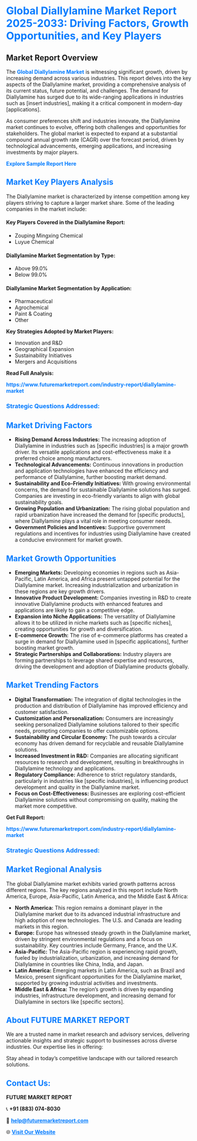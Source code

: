 <h1 style="color: #007BFF;">Global Diallylamine Market Report 2025-2033: Driving Factors, Growth Opportunities, and Key Players</h1>

<section id="overview">
<h2>Market Report Overview</h2>
<p>The <a href="https://www.futuremarketreport.com/industry-report/diallylamine-market" style="color: #007BFF; text-decoration: none;"><strong>Global Diallylamine Market</strong></a> is witnessing significant growth, driven by increasing demand across various industries. This report delves into the key aspects of the Diallylamine market, providing a comprehensive analysis of its current status, future potential, and challenges. The demand for Diallylamine has surged due to its wide-ranging applications in industries such as [insert industries], making it a critical component in modern-day [applications].</p>
<p>As consumer preferences shift and industries innovate, the Diallylamine market continues to evolve, offering both challenges and opportunities for stakeholders. The global market is expected to expand at a substantial compound annual growth rate (CAGR) over the forecast period, driven by technological advancements, emerging applications, and increasing investments by major players.</p>
</section>

<section id="overview">
<p><a href="https://www.futuremarketreport.com/request-sample/reportId=46808" style="color: #007BFF; text-decoration: none;"><strong>Explore Sample Report Here</strong></a></p>
</section>

<section id="key-players">
<h2 style="color: #007BFF;">Market Key Players Analysis</h2>
<p>The Diallylamine market is characterized by intense competition among key players striving to capture a larger market share. Some of the leading companies in the market include:</p>
<h4>Key Players Covered in the Diallylamine Report:</h4>
<ul><li>Zouping Mingxing Chemical</li><li>Luyue Chemical</li></ul>
<h4>Diallylamine Market Segmentation by Type:</h4>
<ul><li>Above 99.0%</li><li>Below 99.0%</li></ul>

<h4>Diallylamine Market Segmentation by Application:</h4>
<ul><li>Pharmaceutical</li><li>Agrochemical</li><li>Paint &amp; Coating</li><li>Other</li></ul>
<p><strong>Key Strategies Adopted by Market Players:</strong></p>
<ul>
<li>Innovation and R&D</li>
<li>Geographical Expansion</li>
<li>Sustainability Initiatives</li>
<li>Mergers and Acquisitions</li>
</ul>
</section>

<section>
<p><strong>Read Full Analysis: </strong></p><a href="https://www.futuremarketreport.com/industry-report/diallylamine-market" style="color: #007BFF; text-decoration: none;"><strong>https://www.futuremarketreport.com/industry-report/diallylamine-market</strong></a>
<h3 style="color: #007BFF;">Strategic Questions Addressed:</h3>
</section>

<section id="driving-factors">
<h2 style="color: #007BFF;">Market Driving Factors</h2>
<ul>
<li><strong>Rising Demand Across Industries:</strong> The increasing adoption of Diallylamine in industries such as [specific industries] is a major growth driver. Its versatile applications and cost-effectiveness make it a preferred choice among manufacturers.</li>
<li><strong>Technological Advancements:</strong> Continuous innovations in production and application technologies have enhanced the efficiency and performance of Diallylamine, further boosting market demand.</li>
<li><strong>Sustainability and Eco-Friendly Initiatives:</strong> With growing environmental concerns, the demand for sustainable Diallylamine solutions has surged. Companies are investing in eco-friendly variants to align with global sustainability goals.</li>
<li><strong>Growing Population and Urbanization:</strong> The rising global population and rapid urbanization have increased the demand for [specific products], where Diallylamine plays a vital role in meeting consumer needs.</li>
<li><strong>Government Policies and Incentives:</strong> Supportive government regulations and incentives for industries using Diallylamine have created a conducive environment for market growth.</li>
</ul>
</section>

<section id="growth-opportunities">
<h2 style="color: #007BFF;">Market Growth Opportunities</h2>
<ul>
<li><strong>Emerging Markets:</strong> Developing economies in regions such as Asia-Pacific, Latin America, and Africa present untapped potential for the Diallylamine market. Increasing industrialization and urbanization in these regions are key growth drivers.</li>
<li><strong>Innovative Product Development:</strong> Companies investing in R&D to create innovative Diallylamine products with enhanced features and applications are likely to gain a competitive edge.</li>
<li><strong>Expansion into Niche Applications:</strong> The versatility of Diallylamine allows it to be utilized in niche markets such as [specific niches], creating opportunities for growth and diversification.</li>
<li><strong>E-commerce Growth:</strong> The rise of e-commerce platforms has created a surge in demand for Diallylamine used in [specific applications], further boosting market growth.</li>
<li><strong>Strategic Partnerships and Collaborations:</strong> Industry players are forming partnerships to leverage shared expertise and resources, driving the development and adoption of Diallylamine products globally.</li>
</ul>
</section>

<section id="trending-factors">
<h2 style="color: #007BFF;">Market Trending Factors</h2>
<ul>
<li><strong>Digital Transformation:</strong> The integration of digital technologies in the production and distribution of Diallylamine has improved efficiency and customer satisfaction.</li>
<li><strong>Customization and Personalization:</strong> Consumers are increasingly seeking personalized Diallylamine solutions tailored to their specific needs, prompting companies to offer customizable options.</li>
<li><strong>Sustainability and Circular Economy:</strong> The push towards a circular economy has driven demand for recyclable and reusable Diallylamine solutions.</li>
<li><strong>Increased Investment in R&D:</strong> Companies are allocating significant resources to research and development, resulting in breakthroughs in Diallylamine technology and applications.</li>
<li><strong>Regulatory Compliance:</strong> Adherence to strict regulatory standards, particularly in industries like [specific industries], is influencing product development and quality in the Diallylamine market.</li>
<li><strong>Focus on Cost-Effectiveness:</strong> Businesses are exploring cost-efficient Diallylamine solutions without compromising on quality, making the market more competitive.</li>
</ul>
</section>

<section>
<p><strong>Get Full Report: </strong></p><a href="https://www.futuremarketreport.com/industry-report/diallylamine-market" style="color: #007BFF; text-decoration: none;"><strong>https://www.futuremarketreport.com/industry-report/diallylamine-market</strong></a>
<h3 style="color: #007BFF;">Strategic Questions Addressed:</h3>
</section>


<section id="regional-analysis">
<h2 style="color: #007BFF;">Market Regional Analysis</h2>
<p>The global Diallylamine market exhibits varied growth patterns across different regions. The key regions analyzed in this report include North America, Europe, Asia-Pacific, Latin America, and the Middle East & Africa:</p>
<ul>
<li><strong>North America:</strong> This region remains a dominant player in the Diallylamine market due to its advanced industrial infrastructure and high adoption of new technologies. The U.S. and Canada are leading markets in this region.</li>
<li><strong>Europe:</strong> Europe has witnessed steady growth in the Diallylamine market, driven by stringent environmental regulations and a focus on sustainability. Key countries include Germany, France, and the U.K.</li>
<li><strong>Asia-Pacific:</strong> The Asia-Pacific region is experiencing rapid growth, fueled by industrialization, urbanization, and increasing demand for Diallylamine in countries like China, India, and Japan.</li>
<li><strong>Latin America:</strong> Emerging markets in Latin America, such as Brazil and Mexico, present significant opportunities for the Diallylamine market, supported by growing industrial activities and investments.</li>
<li><strong>Middle East & Africa:</strong> The region’s growth is driven by expanding industries, infrastructure development, and increasing demand for Diallylamine in sectors like [specific sectors].</li>
</ul>
</section>

<footer>
<h2 style="color: #007BFF;">About FUTURE MARKET REPORT</h2>
<p>We are a trusted name in market research and advisory services, delivering actionable insights and strategic support to businesses across diverse industries. Our expertise lies in offering:</p>

<p>Stay ahead in today’s competitive landscape with our tailored research solutions.</p>

<h2 style="color: #007BFF;">Contact Us:</h2>
<p><strong>FUTURE MARKET REPORT</strong></p>
<p>📞 <strong>+91 (883) 074-8030</strong></p>
<p>📧 <strong><a href="mailto:help@futuremarketreport.com" style="color: #007BFF;">help@futuremarketreport.com</a></strong></p>
<p>🌐 <strong><a href="https://www.futuremarketreport.com/" style="color: #007BFF;">Visit Our Website</a></strong></p>
</footer>